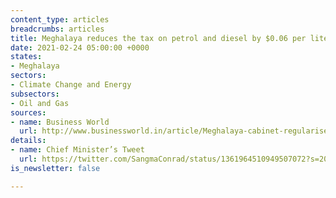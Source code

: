 ```yaml
---
content_type: articles
breadcrumbs: articles
title: Meghalaya reduces the tax on petrol and diesel by $0.06 per liter
date: 2021-02-24 05:00:00 +0000
states:
- Meghalaya
sectors:
- Climate Change and Energy
subsectors:
- Oil and Gas
sources:
- name: Business World
  url: http://www.businessworld.in/article/Meghalaya-cabinet-regularises-decision-to-reduce-tax-rate-on-petrol-diesel/17-02-2021-378795/
details:
- name: Chief Minister’s Tweet
  url: https://twitter.com/SangmaConrad/status/1361964510949507072?s=20
is_newsletter: false

---
```


